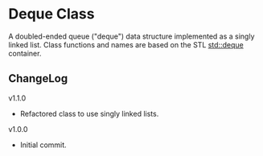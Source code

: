 # Deque Class

A doubled-ended queue ("deque") data structure implemented as a singly linked list. Class functions and names are based on the STL [std::deque](https://en.cppreference.com/w/cpp/container/deque) container.

## ChangeLog
v1.1.0
- Refactored class to use singly linked lists.

v1.0.0
- Initial commit.
